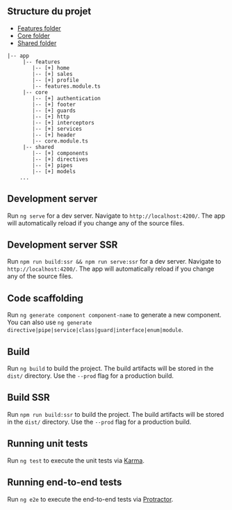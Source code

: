 ## Structure du projet
- [Features folder](/src/app/features/README.md)
- [Core folder](/src/app/core/README.md)
- [Shared folder](/src/app/shared/README.md)
```
|-- app
     |-- features
        |-- [+] home
        |-- [+] sales
        |-- [+] profile
        |-- features.module.ts
     |-- core
        |-- [+] authentication
        |-- [+] footer
        |-- [+] guards
        |-- [+] http
        |-- [+] interceptors
        |-- [+] services
        |-- [+] header
        |-- core.module.ts
     |-- shared
        |-- [+] components
        |-- [+] directives
        |-- [+] pipes
        |-- [+] models
    ...
```
## Development server

Run `ng serve` for a dev server. Navigate to `http://localhost:4200/`. The app will automatically reload if you change any of the source files.

## Development server SSR

Run `npm run build:ssr && npm run serve:ssr` for a dev server. Navigate to `http://localhost:4200/`. The app will automatically reload if you change any of the source files.

## Code scaffolding

Run `ng generate component component-name` to generate a new component. You can also use `ng generate directive|pipe|service|class|guard|interface|enum|module`.

## Build

Run `ng build` to build the project. The build artifacts will be stored in the `dist/` directory. Use the `--prod` flag for a production build.

## Build SSR

Run `npm run build:ssr` to build the project. The build artifacts will be stored in the `dist/` directory. Use the `--prod` flag for a production build.

## Running unit tests

Run `ng test` to execute the unit tests via [Karma](https://karma-runner.github.io).

## Running end-to-end tests

Run `ng e2e` to execute the end-to-end tests via [Protractor](http://www.protractortest.org/).
